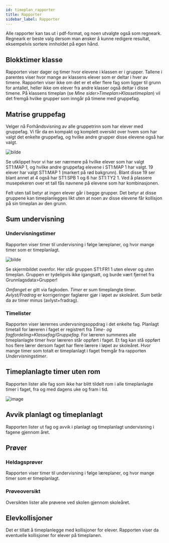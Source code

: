 ```yaml
---
id: timeplan_rapporter
title: Rapporter
sidebar_label: Rapporter
---
```

Alle rapporter kan tas ut i pdf-format, og noen utvalgte også som regneark. Regneark er beste valg dersom man ønsker å kunne redigere resultat, eksempelvis sortere innholdet på egen hånd.

## Blokktimer klasse
Rapporten viser dager og timer hvor elevene i klassen er i grupper. Tallene i parentes viser hvor mange av klassens elever som er deltar i hver av timene. Rapporten viser ikke om det er et eller flere fag som ligger til grunn for antallet, heller ikke om elever fra andre klasser også deltar i disse timene. 
På klassens timeplan (se _Mine sider>Timeplan>Klassetimeplan_) vil det fremgå hvilke grupper som inngår på timene med gruppefag.

## Matrise gruppefag
Velger nå Forhåndsvisning av alle gruppetrinn som har elever med gruppefag. Vi får da en kompakt og komplett oversikt over hvem som har valgt det enkelte gruppefag, og hvilke andre grupper disse elevene også har valgt.

![bilde](https://github.com/user-attachments/assets/82058ed2-c95f-4833-a297-db44901ff45f)

Se utklippet hvor vi har ser nærmere på hvilke elever som har valgt ST1:MAP 1, og hvilke andre gruppefag elevene i ST1:MAP 1 har valgt. 
19 elever har valgt ST1:MAP 1 (markert på rød bakgrunn). Blant disse 19 ser blant annet at 4 også har ST1:SPB 1  og 6 har  ST1:TY2 1.
Ved å plassere musepekeren over et tall fås navnene på elevene som har kombinasjonen.

Felt uten tall betyr at ingen elever går i begge grupper. Det betyr at disse gruppene kan timeplanlegges likt uten at noen av disse elevene får kollisjon på sin timeplan av den grunn.

## Sum undervisning

### Undervisningstimer
Rapporten viser timer til undervisning i følge læreplaner, og hvor mange timer som er timeplanlagt.

![bilde](https://github.com/BarmanHanssen/iskole/assets/80097133/ca2d7b33-21d1-4d72-a794-f4dbd0befcf3)


Se skjermbildet ovenfor. Her står gruppen ST1:FR1 1 uten elever og uten timeplan. Gruppen er tydeligvis ikke igangsatt, og burde vært fjernet fra Grunnlagsdata>Grupper!

_Omfanget_ er gitt via fagkoden.
_Timer_ er sum timeplangte timer.
_Avlyst/Fradrag_ er korrigeringer faglærer gjør i løpet av skoleåret. 
_Sum_ betår da av  timer minus (avlyst+fradrag).

### Timelister
Rapporten viser lærernes undervsningsoppdrag i det enkelte fag. Planlagt timetall for læreren i faget er registrert fra _Time- og fagfordeling>Klassefag/Gruppefag_.  For læreren summeres alle timeplanlagte timer hvor læreren står oppført i faget. Et fag kan stå oppført hos flere lærer dersom faget har flere lærere i løpet av skoleåret. Hvor mange timer som totalt er timeplanlagt i faget fremgår fra rapporten _Undervisningstimer_.

## Timeplanlagte timer uten rom
Rapporten lister alle fag som ikke har blitt tildelt rom i alle timeplanlagte timer i faget,  fra og med dagens uke og fram i tid. 

![image](https://github.com/BarmanHanssen/iskole/assets/80097133/c22ca718-f2a1-4d5e-a504-77b105b451ef)


## Avvik planlagt og timeplanlagt
Rapporten lister  ut fag og avvik i planlagt og timeplanlagt undervisning i fagene gjennom året.

## Prøver

### Heldagsprøver
Rapporten viser timer til undervisning i følge læreplaner, og hvor mange timer som er timeplanlagt.

### Prøveoversikt
Oversikten lister alle prøvene ved skolen gjennom skoleåret.

## Elevkollisjoner
Det er tillatt å timeplanlegge med kollisjoner for elever. Rapporten viser da eventuelle kollisjoner for elever på timeplanen.
